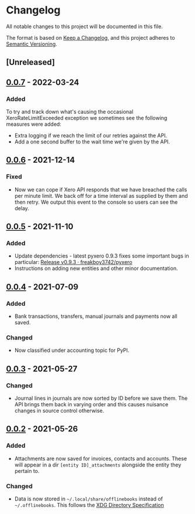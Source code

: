 <!--
SPDX-FileCopyrightText: 2021 Ian2020, et. al. <https://github.com/Ian2020>

SPDX-License-Identifier: CC-BY-SA-4.0

Keep your accounts offline

For full copyright information see the AUTHORS file at the top-level
directory of this distribution or at
[AUTHORS](https://github.com/Ian2020/offlinebooks/AUTHORS.md)

This work is licensed under the Creative Commons Attribution 4.0 International
License. You should have received a copy of the license along with this work.
If not, visit http://creativecommons.org/licenses/by/4.0/ or send a letter to
Creative Commons, PO Box 1866, Mountain View, CA 94042, USA.
-->

# Changelog

All notable changes to this project will be documented in this file.

The format is based on [Keep a Changelog](https://keepachangelog.com/en/1.0.0/),
and this project adheres to [Semantic Versioning](https://semver.org/spec/v2.0.0.html).

## [Unreleased]

## [0.0.7](https://github.com/ian2020/offlinebooks/releases/tag/v0.0.7) - 2022-03-24

### Added

To try and track down what's causing the occasional XeroRateLimitExceeded
exception we sometimes see the following measures were added:

* Extra logging if we reach the limit of our retries against the API.
* Add a one second buffer to the wait time we're given by the API.

## [0.0.6](https://github.com/ian2020/offlinebooks/releases/tag/v0.0.6) - 2021-12-14

### Fixed

* Now we can cope if Xero API responds that we have breached the calls per minute
  limit. We back off for a time interval as supplied by them and then retry. We
  output this event to the console so users can see the delay.

## [0.0.5](https://github.com/ian2020/offlinebooks/releases/tag/v0.0.5) - 2021-11-10

### Added

* Update dependencies - latest pyxero 0.9.3 fixes some important bugs in
  particular:
  [Release v0.9.3 · freakboy3742/pyxero](https://github.com/freakboy3742/pyxero/releases/tag/v0.9.3)
* Instructions on adding new entities and other minor documentation.

## [0.0.4](https://github.com/ian2020/offlinebooks/releases/tag/v0.0.4) - 2021-07-09

### Added

* Bank transactions, transfers, manual journals and payments now all saved.

### Changed

* Now classified under accounting topic for PyPI.

## [0.0.3](https://github.com/ian2020/offlinebooks/releases/tag/v0.0.3) - 2021-05-27

### Changed

* Journal lines in journals are now sorted by ID before we save them. The API
  brings them back in varying order and this causes nuisance changes in source
  control otherwise.

## [0.0.2](https://github.com/Ian2020/offlinebooks/releases/tag/v0.0.2) - 2021-05-26

### Added

* Attachments are now saved for invoices, contacts and accounts. These will
  appear in a dir `[entity ID]_attachments` alongside the entity they pertain to.

### Changed

* Data is now stored in `~/.local/share/offlinebooks` instead of
  `~/.offlinebooks`. This follows the [XDG Directory
  Specification](https://specifications.freedesktop.org/basedir-spec/basedir-spec-latest.html)
